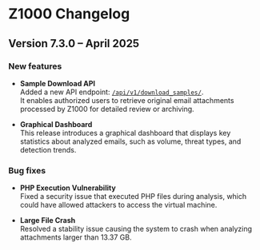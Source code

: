 # Z1000 Changelog

## Version 7.3.0 – April 2025

### New features

- **Sample Download API**  
  Added a new API endpoint: [`/api/v1/download_samples/`](https://example.com/api/v1/download_samples/).  
  It enables authorized users to retrieve original email attachments processed by Z1000 for detailed review or archiving.

- **Graphical Dashboard**  
  This release introduces a graphical dashboard that displays key statistics about analyzed emails, such as volume, threat types, and detection trends. 

### Bug fixes

- **PHP Execution Vulnerability**  
  Fixed a security issue that executed PHP files during analysis, which could have allowed attackers to access the virtual machine.

- **Large File Crash**  
  Resolved a stability issue causing the system to crash when analyzing attachments larger than 13.37 GB.
